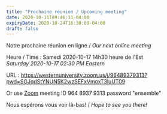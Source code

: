 ```yaml
---
title: "Prochaine réunion / Upcoming meeting"
date: 2020-10-11T09:46:11-04:00
expiryDate: 2020-10-24T16:30:00-04:00
draft: false
---
```


Notre prochaine réunion en ligne / _Our next online meeting_

Heure / Time
: Samedi 2020-10-17 14h30 heure de l'Est  
  _Saturday 2020-10-17 02:30 PM Eastern_

URL
: https://westernuniversity.zoom.us/j/96489379313?pwd=SGJqdStYNUN5K2wzSEFxVmoxT3luUT09

Or use [Zoom](https://zoom.us/) meeting ID 964 8937 9313 password "ensemble"
<!--more-->

Nous espérons vous voir là-bas! / _Hope to see you there!_
